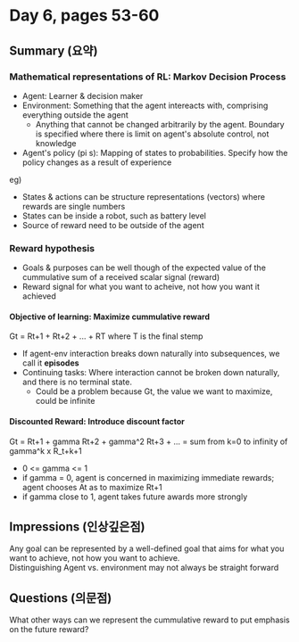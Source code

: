# Day 6, pages 53-60

## Summary (요약)
### Mathematical representations of RL: Markov Decision Process
* Agent: Learner & decision maker
* Environment: Something that the agent intereacts with, comprising everything outside the agent
  * Anything that cannot be changed arbitrarily by the agent. Boundary is specified where there is limit on agent's absolute control, not knowledge
* Agent's policy (pi s): Mapping of states to probabilities. Specify how the policy changes as a result of experience

eg)
* States & actions can be structure representations (vectors) where rewards are single numbers
* States can be inside a robot, such as battery level
* Source of reward need to be outside of the agent

### Reward hypothesis
* Goals & purposes can be well though of the expected value of the cummulative sum of a received scalar signal (reward)
* Reward signal for what you want to acheive, not how you want it achieved

#### Objective of learning: Maximize cummulative reward
Gt = Rt+1 + Rt+2 + ... + RT where T is the final stemp
* If agent-env interaction breaks down naturally into subsequences, we call it __episodes__
* Continuing tasks: Where interaction cannot be broken down naturally, and there is no terminal state.
  * Could be a problem because Gt, the value we want to maximize, could be infinite

#### Discounted Reward: Introduce discount factor
Gt = Rt+1 + gamma Rt+2 + gamma^2 Rt+3 + ... = sum from k=0 to infinity of gamma^k x R_t+k+1
* 0 <= gamma <= 1
* if gamma = 0, agent is concerned in maximizing immediate rewards; agent chooses At as to maximize Rt+1
* if gamma close to 1, agent takes future awards more strongly


## Impressions (인상깊은점)
Any goal can be represented by a well-defined goal that aims for what you want to achieve, not how you want to achieve. <br>
Distinguishing Agent vs. environment may not always be straight forward


## Questions (의문점)
What other ways can we represent the cummulative reward to put emphasis on the future reward?
